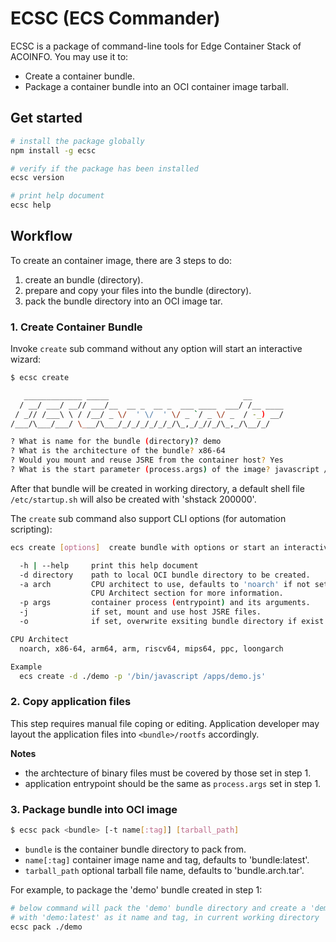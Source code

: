 # ECSC (ECS Commander)

ECSC is a package of command-line tools for Edge Container Stack of ACOINFO. You may use it to:

- Create a container bundle.
- Package a container bundle into an OCI container image tarball.


## Get started

``` sh
# install the package globally
npm install -g ecsc

# verify if the package has been installed
ecsc version

# print help document
ecsc help
```

## Workflow

To create an container image, there are 3 steps to do:

1. create an bundle (directory).
2. prepare and copy your files into the bundle (directory).
3. pack the bundle directory into an OCI image tar.

### 1. Create Container Bundle

Invoke `create` sub command without any option will start an interactive wizard:

``` sh
$ ecsc create

   _____________ _____                              __       
  / __/ ___/ __// ___/__  __ _  __ _  ___ ____  ___/ /__ ____
 / _// /___\ \ / /__/ _ \/  ' \/  ' \/ _ `/ _ \/ _  / -_) __/
/___/\___/___/ \___/\___/_/_/_/_/_/_/\_,_/_//_/\_,_/\__/_/   

? What is name for the bundle (directory)? demo
? What is the architecture of the bundle? x86-64
? Would you mount and reuse JSRE from the container host? Yes
? What is the start parameter (process.args) of the image? javascript /apps/hello.js
```

After that bundle will be created in working directory, a default shell file 
`/etc/startup.sh` will also be created with 'shstack 200000'.

The `create` sub command also support CLI options (for automation scripting):

``` sh
ecs create [options]  create bundle with options or start an interactive wizard. 

  -h | --help     print this help document
  -d directory    path to local OCI bundle directory to be created.
  -a arch         CPU architect to use, defaults to 'noarch' if not set, check
                  CPU Architect section for more information.
  -p args         container process (entrypoint) and its arguments.
  -j              if set, mount and use host JSRE files.
  -o              if set, overwrite exsiting bundle directory if exist.

CPU Architect
  noarch, x86-64, arm64, arm, riscv64, mips64, ppc, loongarch

Example
  ecs create -d ./demo -p '/bin/javascript /apps/demo.js'
```

### 2. Copy application files

This step requires manual file coping or editing. Application developer may
layout the application files into `<bundle>/rootfs` accordingly.

**Notes**
- the archtecture of binary files must be covered by those set in step 1.
- application entrypoint should be the same as `process.args` set in step 1.

### 3. Package bundle into OCI image

``` sh
$ ecsc pack <bundle> [-t name[:tag]] [tarball_path]
```
- `bundle` is the container bundle directory to pack from.
- `name[:tag]` container image name and tag, defaults to 'bundle:latest'.
- `tarball_path` optional tarball file name, defaults to 'bundle.arch.tar'.

For example, to package the 'demo' bundle created in step 1:

``` sh
# below command will pack the 'demo' bundle directory and create a 'demo.tar'
# with 'demo:latest' as it name and tag, in current working directory
ecsc pack ./demo
```
